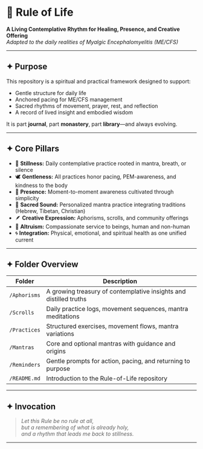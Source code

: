 # 📜 Rule of Life

**A Living Contemplative Rhythm for Healing, Presence, and Creative Offering**  
_Adapted to the daily realities of Myalgic Encephalomyelitis (ME/CFS)_

---

## ✦ Purpose

This repository is a spiritual and practical framework designed to support:
- Gentle structure for daily life
- Anchored pacing for ME/CFS management
- Sacred rhythms of movement, prayer, rest, and reflection
- A record of lived insight and embodied wisdom

It is part **journal**, part **monastery**, part **library**—and always evolving.

---

## ✦ Core Pillars

- 🧘 **Stillness:** Daily contemplative practice rooted in mantra, breath, or silence
- 🕊️ **Gentleness:** All practices honor pacing, PEM-awareness, and kindness to the body
- 💠 **Presence:** Moment-to-moment awareness cultivated through simplicity
- 📿 **Sacred Sound:** Personalized mantra practice integrating traditions (Hebrew, Tibetan, Christian)
- 🪶 **Creative Expression:** Aphorisms, scrolls, and community offerings
- 🌱 **Altruism:** Compassionate service to beings, human and non-human
- 🌀 **Integration:** Physical, emotional, and spiritual health as one unified current

---

## ✦ Folder Overview

| Folder              | Description                                                  |
|---------------------|--------------------------------------------------------------|
| `/Aphorisms`        | A growing treasury of contemplative insights and distilled truths |
| `/Scrolls`          | Daily practice logs, movement sequences, mantra meditations     |
| `/Practices`        | Structured exercises, movement flows, mantra variations         |
| `/Mantras`          | Core and optional mantras with guidance and origins             |
| `/Reminders`        | Gentle prompts for action, pacing, and returning to purpose     |
| `/README.md`        | Introduction to the Rule-of-Life repository                     |

---

## ✦ Invocation

> *Let this Rule be no rule at all,  
> but a remembering of what is already holy,  
> and a rhythm that leads me back to stillness.*

---

